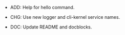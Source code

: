 - ADD: Help for hello command.

- CHG: Use new logger and cli-kernel service names.

- DOC: Update README and docblocks.
